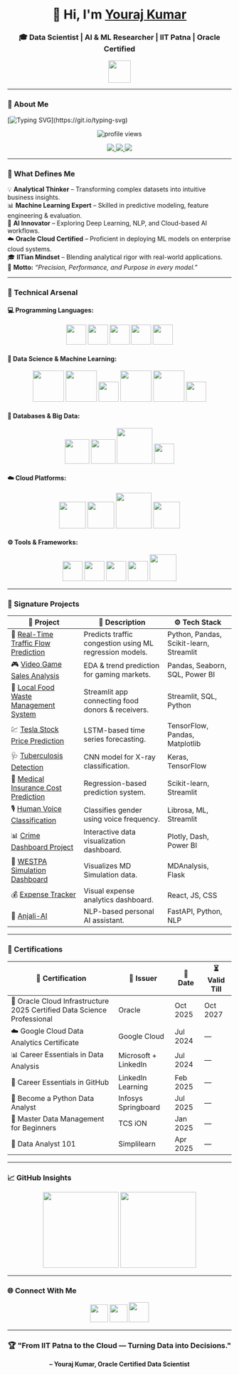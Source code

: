 <h1 align="center">👋 Hi, I'm <a href="https://www.linkedin.com/in/youraj-kumar-584854276" target="_blank">Youraj Kumar</a></h1>
<h3 align="center">🎓 Data Scientist | AI & ML Researcher | IIT Patna | Oracle Certified</h3>

<p align="center">
  <img src="https://user-images.githubusercontent.com/87755170/184556521-557622be-bb3b-4393-a20c-7a5874983ee8.gif" width="50px" height="50px" />
</p>

---

### 🧠 About Me  
[![Typing SVG](https://readme-typing-svg.herokuapp.com?font=JetBrains+Mono&size=24&pause=1000&color=58A6FF&center=true&vCenter=true&width=950&lines=Data+Scientist+from+IIT+Patna.;Oracle+Cloud+Certified+Data+Science+Professional.;Turning+data+into+actionable+insights.;Passionate+about+AI%2C+ML+and+Big+Data.;Building+intelligent+systems+for+real-world+impact.)](https://git.io/typing-svg)

<p align="center">
  <img src="https://komarev.com/ghpvc/?username=Youraj8271&label=Profile%20Views&color=blueviolet&style=for-the-badge" alt="profile views"/>
</p>

<p align="center">
  <a href="https://www.linkedin.com/in/youraj-kumar-584854276" target="_blank">
    <img src="https://img.shields.io/badge/LinkedIn-%230077B5.svg?&style=for-the-badge&logo=linkedin&logoColor=white" />
  </a>
  <a href="https://www.instagram.com/yuvraaj__yv/" target="_blank">
    <img src="https://img.shields.io/badge/Instagram-%23E4405F.svg?&style=for-the-badge&logo=instagram&logoColor=white" />
  </a>
  <a href="https://mail.google.com/mail/?view=cm&fs=1&to=youraj_2412res154@gmail.com" target="_blank">
    <img src="https://img.shields.io/badge/Gmail-D14836?style=for-the-badge&logo=gmail&logoColor=white" />
  </a>
</p>

---

### 🚀 What Defines Me
💡 **Analytical Thinker** – Transforming complex datasets into intuitive business insights.  
📊 **Machine Learning Expert** – Skilled in predictive modeling, feature engineering & evaluation.  
🧠 **AI Innovator** – Exploring Deep Learning, NLP, and Cloud-based AI workflows.  
☁️ **Oracle Cloud Certified** – Proficient in deploying ML models on enterprise cloud systems.  
🎓 **IITian Mindset** – Blending analytical rigor with real-world applications.  
🎯 **Motto:** *“Precision, Performance, and Purpose in every model.”*

---

### 🧰 Technical Arsenal

#### 💻 Programming Languages:
<p align="center">
  <img src="https://cdn.jsdelivr.net/gh/devicons/devicon/icons/python/python-original.svg" width="45" height="45" />
  <img src="https://cdn.jsdelivr.net/gh/devicons/devicon/icons/r/r-original.svg" width="45" height="45" />
  <img src="https://cdn.jsdelivr.net/gh/devicons/devicon/icons/html5/html5-original.svg" width="45" height="45" />
  <img src="https://cdn.jsdelivr.net/gh/devicons/devicon/icons/css3/css3-original.svg" width="45" height="45" />
  <img src="https://cdn.jsdelivr.net/gh/devicons/devicon/icons/javascript/javascript-original.svg" width="45" height="45" />
</p>

#### 🧮 Data Science & Machine Learning:
<p align="center">
  <img src="https://upload.wikimedia.org/wikipedia/commons/3/31/NumPy_logo_2020.svg" width="70" />
  <img src="https://upload.wikimedia.org/wikipedia/commons/e/ed/Pandas_logo.svg" width="70" />
  <img src="https://seaborn.pydata.org/_images/logo-tall-lightbg.svg" width="45" />
  <img src="https://scikit-learn.org/stable/_static/scikit-learn-logo-small.png" width="70" />
  <img src="https://pytorch.org/assets/images/pytorch-logo.png" width="70" />
  <img src="https://www.vectorlogo.zone/logos/tensorflow/tensorflow-icon.svg" width="45" />
</p>

#### 💾 Databases & Big Data:
<p align="center">
  <img src="https://cdn.jsdelivr.net/gh/devicons/devicon/icons/mysql/mysql-original-wordmark.svg" width="55" />
  <img src="https://cdn.jsdelivr.net/gh/devicons/devicon/icons/mongodb/mongodb-original-wordmark.svg" width="55" />
  <img src="https://upload.wikimedia.org/wikipedia/commons/0/05/Apache_Spark_logo.svg" width="80" />
  <img src="https://cdn.jsdelivr.net/gh/devicons/devicon/icons/sqlite/sqlite-original.svg" width="45" />
</p>

#### ☁️ Cloud Platforms:
<p align="center">
  <img src="https://cdn.worldvectorlogo.com/logos/amazon-web-services-2.svg" width="60" />
  <img src="https://cdn.worldvectorlogo.com/logos/google-cloud-1.svg" width="60" />
  <img src="https://cdn.worldvectorlogo.com/logos/oracle-6.svg" width="80" />
  <img src="https://cdn.worldvectorlogo.com/logos/microsoft-azure-3.svg" width="60" />
</p>

#### ⚙️ Tools & Frameworks:
<p align="center">
  <img src="https://cdn.jsdelivr.net/gh/devicons/devicon/icons/git/git-original.svg" width="45" />
  <img src="https://cdn.jsdelivr.net/gh/devicons/devicon/icons/github/github-original.svg" width="45" />
  <img src="https://cdn.jsdelivr.net/gh/devicons/devicon/icons/jupyter/jupyter-original-wordmark.svg" width="45" />
  <img src="https://streamlit.io/images/brand/streamlit-mark-color.png" width="45" />
  <img src="https://cdn.worldvectorlogo.com/logos/docker.svg" width="60" />
</p>

---

### 🧩 Signature Projects

| 🧠 Project | 🧾 Description | ⚙️ Tech Stack |
|-------------|----------------|----------------|
| 🚗 [Real-Time Traffic Flow Prediction](https://github.com/Youraj8271/real-time-traffic-prediction) | Predicts traffic congestion using ML regression models. | Python, Pandas, Scikit-learn, Streamlit |
| 🎮 [Video Game Sales Analysis](https://github.com/Youraj8271/video-game-sales-analysis) | EDA & trend prediction for gaming markets. | Pandas, Seaborn, SQL, Power BI |
| 🍛 [Local Food Waste Management System](https://github.com/Youraj8271/local-food-waste-management) | Streamlit app connecting food donors & receivers. | Streamlit, SQL, Python |
| 💹 [Tesla Stock Price Prediction](https://github.com/Youraj8271/Tesla-Stock-Price-Prediction) | LSTM-based time series forecasting. | TensorFlow, Pandas, Matplotlib |
| 🩺 [Tuberculosis Detection](https://github.com/Youraj8271/Tuberculosis_Detection_Using_Deep_Learning) | CNN model for X-ray classification. | Keras, TensorFlow |
| 🧾 [Medical Insurance Cost Prediction](https://github.com/Youraj8271/medical-insurance-cost-prediction) | Regression-based prediction system. | Scikit-learn, Streamlit |
| 🎙️ [Human Voice Classification](https://github.com/Youraj8271/human-voice-classification) | Classifies gender using voice frequency. | Librosa, ML, Streamlit |
| 📊 [Crime Dashboard Project](https://github.com/Youraj8271/crime-dashboard-project) | Interactive data visualization dashboard. | Plotly, Dash, Power BI |
| 🧬 [WESTPA Simulation Dashboard](https://github.com/Youraj8271/westpa-simulation-dashboard) | Visualizes MD Simulation data. | MDAnalysis, Flask |
| 💰 [Expense Tracker](https://github.com/Youraj8271/Expense-Tracker) | Visual expense analytics dashboard. | React, JS, CSS |
| 🤖 [Anjali-AI](https://github.com/Youraj8271/Anjali-AI) | NLP-based personal AI assistant. | FastAPI, Python, NLP |

---

### 🏅 Certifications
| 🧾 Certification | 🏢 Issuer | 📅 Date | ⏳ Valid Till |
|------------------|-----------|----------|----------------|
| 🧠 Oracle Cloud Infrastructure 2025 Certified Data Science Professional | Oracle | Oct 2025 | Oct 2027 |
| ☁️ Google Cloud Data Analytics Certificate | Google Cloud | Jul 2024 | — |
| 📊 Career Essentials in Data Analysis | Microsoft + LinkedIn | Jul 2024 | — |
| 🧰 Career Essentials in GitHub | LinkedIn Learning | Feb 2025 | — |
| 🐍 Become a Python Data Analyst | Infosys Springboard | Jul 2025 | — |
| 📗 Master Data Management for Beginners | TCS iON | Jan 2025 | — |
| 🧾 Data Analyst 101 | Simplilearn | Apr 2025 | — |

---

### 📈 GitHub Insights
<p align="center">
  <img src="https://github-readme-stats.vercel.app/api?username=Youraj8271&show_icons=true&theme=radical&count_private=true" height="170px" />
  <img src="https://github-readme-stats.vercel.app/api/top-langs/?username=Youraj8271&layout=compact&theme=radical&hide_border=true" height="170px" />
</p>

---

### 🌐 Connect With Me  
<p align="center">
  <a href="https://www.linkedin.com/in/youraj-kumar-584854276" target="_blank"><img src="https://cdn.jsdelivr.net/gh/devicons/devicon/icons/linkedin/linkedin-original.svg" width="40" /></a>
  <a href="https://www.instagram.com/yuvraaj__yv/" target="_blank"><img src="https://upload.wikimedia.org/wikipedia/commons/a/a5/Instagram_icon.png" width="40" /></a>
  <a href="https://mail.google.com/mail/?view=cm&fs=1&to=youraj_2412res154@gmail.com" target="_blank"><img src="https://upload.wikimedia.org/wikipedia/commons/4/4e/Gmail_Icon.png" width="45" /></a>
</p>

---

<h3 align="center">🏆 "From IIT Patna to the Cloud — Turning Data into Decisions."</h3>
<p align="center"><b>– Youraj Kumar, Oracle Certified Data Scientist</b></p>
